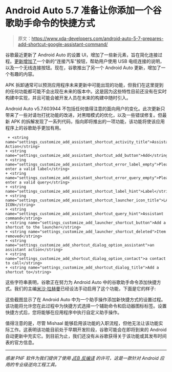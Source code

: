# Android Auto 5.7 准备让你添加一个谷歌助手命令的快捷方式

> 原文：<https://www.xda-developers.com/android-auto-5-7-prepares-add-shortcut-google-assistant-command/>

谷歌最近更新了 Android Auto 的设置 UI，增加了一些新元素，旨在简化连接过程。[更新增加了](https://www.xda-developers.com/android-auto-settings-redesign-rolling-out/)一个新的“连接汽车”按钮，帮助用户使用 USB 电缆连接的说明，以及一个无线连接按钮。现在，谷歌推出了另一个 Android Auto 更新，增加了一个有趣的内容。

APK 拆卸通常可以预测应用程序未来更新中可能出现的功能，但我们在这里提到的任何功能都可能不会出现在未来的版本中。这是因为这些特性目前还没有在实时构建中实现，并且可能会被开发人员在未来的构建中随时引入。

Android Auto v5.7.603944 不包括任何值得注意的面向用户的变化。此次更新只带来了一些对请勿打扰功能的改进，对黑暗模式的优化，以及一些错误修复。但最新 APK 的拆解发现了一系列代码，指向即将推出的一项功能，该功能将使该应用程序上的谷歌助手更加有用。

```
 + <string name="settings_customize_add_assistant_shortcut_activity_title">Assistant Action</string>
+ <string name="settings_customize_add_assistant_shortcut_add_button">Add</string>
+ <string name="settings_customize_add_assistant_shortcut_error_label_empty">Please enter a valid label</string>
+ <string name="settings_customize_add_assistant_shortcut_error_query_empty">Please enter a valid query</string>
+ <string name="settings_customize_add_assistant_shortcut_label_hint">Label</string>
+ <string name="settings_customize_add_assistant_shortcut_launcher_icon_title">LAUNCHER ICON</string>
+ <string name="settings_customize_add_assistant_shortcut_query_hint">Assistant command</string>
+ <string name="settings_customize_add_launcher_shortcut_button">Add a shortcut to the launcher</string>
+ <string name="settings_customize_add_launcher_shortcut_deleted">Item removed</string>
+ <string name="settings_customize_add_shortcut_dialog_option_assistant">an assistant action</string>
+ <string name="settings_customize_add_shortcut_dialog_option_contact">a contact to call</string>
+ <string name="settings_customize_add_shortcut_dialog_title">Add a shortcut to</string> 
```

这些字符串表明，谷歌正在努力为 Android Auto 中的谷歌助手命令添加快捷方式。我们的主编[米沙·拉赫曼](https://www.xda-developers.com/author/mishaalrahman/)已经设法手动启用了这个功能，下面是它的样子:

这些截图显示了在 Android Auto 中为一个助手操作添加新快捷方式的设置过程。该功能将允许您在此过程中为快捷方式选择一个辅助命令和启动器图标标签。设置快捷方式后，您将能够在应用程序中执行自定义助手操作。

值得注意的是，尽管 Mishaal 能够启用该功能的入职流程，但他无法让该功能实际工作。这表明该功能目前处于早期开发阶段，谷歌可能会在即将到来的 Android 自动更新中充实它。到目前为止，我们还没有从谷歌获得关于该功能或其发布时间表的官方信息。

* * *

*感谢 PNF 软件为我们提供了使用* *[JEB 反编译](https://www.pnfsoftware.com/?aid=xdadev)* *的许可，这是一款针对 Android 应用的专业级逆向工程工具。*